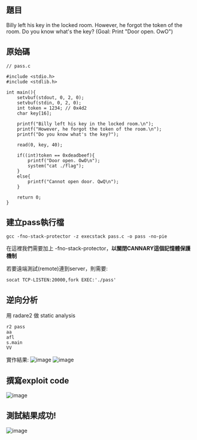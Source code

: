 ## 題目

Billy left his key in the locked room.
However, he forgot the token of the room.
Do you know what's the key?
(Goal: Print "Door open. OwO")

## 原始碼
```
// pass.c

#include <stdio.h>
#include <stdlib.h>

int main(){
    setvbuf(stdout, 0, 2, 0);
    setvbuf(stdin, 0, 2, 0);
    int token = 1234; // 0x4d2
    char key[16];

    printf("Billy left his key in the locked room.\n");
    printf("However, he forgot the token of the room.\n");
    printf("Do you know what's the key?");

    read(0, key, 40);

    if((int)token == 0xdeadbeef){
        printf("Door open. OwO\n");
        system("cat ./flag");
    }
    else{
        printf("Cannot open door. QwQ\n");
    }

    return 0;
}
```
## 建立pass執行檔
```
gcc -fno-stack-protector -z execstack pass.c -o pass -no-pie
```
在這裡我們需要加上 -fno-stack-protector，**以關閉CANNARY這個記憶體保護機制**

若要遠端測試(remote)連到server，則需要:
```
socat TCP-LISTEN:20000,fork EXEC:'./pass'

```
## 逆向分析
用 radare2 做 static analysis
```
r2 pass
aa
afl
s.main
VV
```
實作結果:
![image](https://user-images.githubusercontent.com/22366572/138507902-21b63d94-7487-4a6d-8f0d-aa5841fdfe21.png)
![image](https://user-images.githubusercontent.com/22366572/138507969-c5d4ed6c-2afe-4af1-a631-5bfc2f4fa053.png)

## 撰寫exploit code
![image](https://user-images.githubusercontent.com/22366572/138508233-c427ceba-424f-44dc-a94d-622b12fb82db.png)

## 測試結果成功!
![image](https://user-images.githubusercontent.com/22366572/138508491-704c9888-5fe1-4072-bea6-876b0775d821.png)


